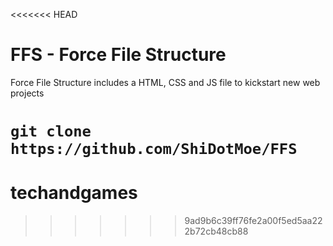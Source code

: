 <<<<<<< HEAD
# FFS - Force File Structure
Force File Structure includes a HTML, CSS and JS file to kickstart new web projects

`git clone https://github.com/ShiDotMoe/FFS`
=======
# techandgames
>>>>>>> 9ad9b6c39ff76fe2a00f5ed5aa222b72cb48cb88
